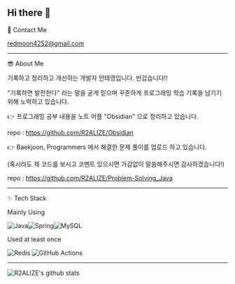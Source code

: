 ## Hi there 👋

 
🤝 Contact Me

  redmoon4252@gmail.com


  ---
  

😎 About Me

기록하고 정리하고 개선하는 개발자 안태영입니다. 반갑습니다!!

"기록하면 발전한다" 라는 말을 굳게 믿으며 꾸준하게 프로그래밍 학습 기록을 남기기 위해 노력하고 있습니다.



👉 프로그래밍 공부 내용을 노트 어플 "Obsidian" 으로 정리하고 있습니다.

   repo : https://github.com/R2ALIZE/Obsidian




👉 Baekjoon, Programmers 에서 해결한 문제 풀이를 업로드 하고 있습니다.

   (혹시라도 제 코드를 보시고 코멘트 있으시면 가감없이 말씀해주시면 감사하겠습니다!)

   repo : https://github.com/R2ALIZE/Problem-Solving_Java



---


✨ Tech Stack

  Mainly Using

  ![Java](https://img.shields.io/badge/java-%23ED8B00.svg?style=for-the-badge&logo=openjdk&logoColor=white)![Spring](https://img.shields.io/badge/spring-%236DB33F.svg?style=for-the-badge&logo=spring&logoColor=white)![MySQL](https://img.shields.io/badge/mysql-4479A1.svg?style=for-the-badge&logo=mysql&logoColor=white)


  Used at least once

  ![Redis](https://img.shields.io/badge/redis-%23DD0031.svg?style=for-the-badge&logo=redis&logoColor=white) ![GitHub Actions](https://img.shields.io/badge/github%20actions-%232671E5.svg?style=for-the-badge&logo=githubactions&logoColor=white)



---

![R2ALIZE's github stats](https://github-readme-stats.vercel.app/api?username=R2ALIZE&show_icons=true)




